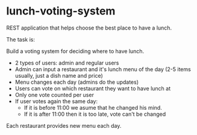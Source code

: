 # lunch-voting-system
REST application that helps choose the best place to have a lunch.

The task is:

Build a voting system for deciding where to have lunch.

- 2 types of users: admin and regular users
- Admin can input a restaurant and it's lunch menu of the day (2-5 items usually, just a dish name and price)
- Menu changes each day (admins do the updates)
- Users can vote on which restaurant they want to have lunch at
- Only one vote counted per user
- If user votes again the same day:
  - If it is before 11:00 we asume that he changed his mind.
  - If it is after 11:00 then it is too late, vote can't be changed

Each restaurant provides new menu each day.
